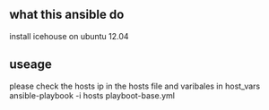 ## what this ansible do

 install icehouse on ubuntu 12.04

## useage
  please check the hosts ip in the hosts file and varibales in host_vars
  ansible-playbook -i hosts playboot-base.yml